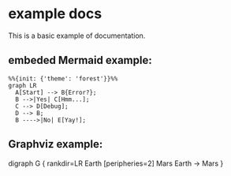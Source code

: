 # example docs

This is a basic example of documentation.


## embeded Mermaid example:
```mermaid
%%{init: {'theme': 'forest'}}%%
graph LR
  A[Start] --> B{Error?};
  B -->|Yes| C[Hmm...];
  C --> D[Debug];
  D --> B;
  B ---->|No| E[Yay!];
```

## Graphviz example:
digraph G {
    rankdir=LR
    Earth [peripheries=2]
    Mars
    Earth -> Mars
}